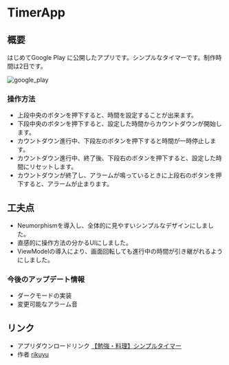 # TimerApp

## 概要
はじめてGoogle Play に公開したアプリです。シンプルなタイマーです。制作時間は2日です。

![google_play](https://user-images.githubusercontent.com/51118613/113967868-e624e680-986c-11eb-9373-ef921cb1acc8.JPG)

### 操作方法

- 上段中央のボタンを押下すると、時間を設定することが出来ます。
- 下段中央のボタンを押下すると、設定した時間からカウントダウンが開始します。
- カウントダウン進行中、下段左のボタンを押下すると時間が一時停止します。
- カウントダウン進行中、終了後、下段右のボタンを押下すると、設定した時間にリセットします。
- カウントダウンが終了し、アラームが鳴っているときに上段右のボタンを押下すると、アラームが止まります。

## 工夫点

- Neumorphismを導入し、全体的に見やすいシンプルなデザインにしました。
- 直感的に操作方法の分かるUIにしました。 
- ViewModelの導入により、画面回転しても進行中の時間が引き継がれるようにしました。

### 今後のアップデート情報
- ダークモードの実装
- 変更可能なアラーム音



## リンク
- アプリダウンロードリンク
[【勉強・料理】シンプルタイマー
](https://play.google.com/store/apps/details?id=com.ikuuuyTimer.timerapp)
- 作者
[rikuyu](https://github.com/rikuyu)
